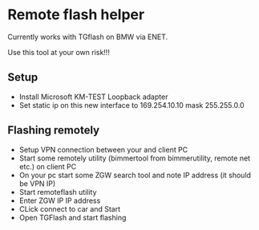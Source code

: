 # Remote flash helper

Currently works with TGflash on BMW via ENET.

Use this tool at your own risk!!!

## Setup

- Install Microsoft KM-TEST Loopback adapter
- Set static ip on this new interface to 169.254.10.10 mask 255.255.0.0
  
## Flashing remotely

- Setup VPN connection between your and client PC
- Start some remotely utility (bimmertool from bimmerutility, remote net etc.) on client PC
- On your pc start some ZGW search tool and note IP address (it should be VPN IP)
- Start remoteflash utility
- Enter ZGW IP IP address
- CLick connect to car and Start
- Open TGFlash and start flashing